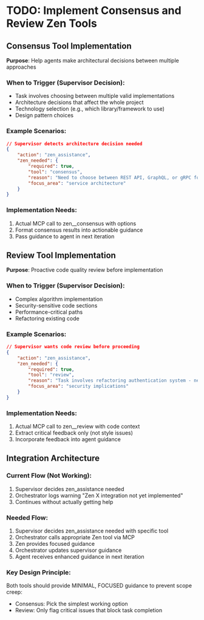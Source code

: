 # TODO: Implement Consensus and Review Zen Tools

## Consensus Tool Implementation
**Purpose**: Help agents make architectural decisions between multiple approaches

### When to Trigger (Supervisor Decision):
- Task involves choosing between multiple valid implementations
- Architecture decisions that affect the whole project
- Technology selection (e.g., which library/framework to use)
- Design pattern choices

### Example Scenarios:
```json
// Supervisor detects architecture decision needed
{
    "action": "zen_assistance",
    "zen_needed": {
        "required": true,
        "tool": "consensus",
        "reason": "Need to choose between REST API, GraphQL, or gRPC for service communication",
        "focus_area": "service architecture"
    }
}
```

### Implementation Needs:
1. Actual MCP call to zen__consensus with options
2. Format consensus results into actionable guidance
3. Pass guidance to agent in next iteration

## Review Tool Implementation  
**Purpose**: Proactive code quality review before implementation

### When to Trigger (Supervisor Decision):
- Complex algorithm implementation
- Security-sensitive code sections
- Performance-critical paths
- Refactoring existing code

### Example Scenarios:
```json
// Supervisor wants code review before proceeding
{
    "action": "zen_assistance", 
    "zen_needed": {
        "required": true,
        "tool": "review",
        "reason": "Task involves refactoring authentication system - need review of approach",
        "focus_area": "security implications"
    }
}
```

### Implementation Needs:
1. Actual MCP call to zen__review with code context
2. Extract critical feedback only (not style issues)
3. Incorporate feedback into agent guidance

## Integration Architecture

### Current Flow (Not Working):
1. Supervisor decides zen_assistance needed
2. Orchestrator logs warning "Zen X integration not yet implemented"
3. Continues without actually getting help

### Needed Flow:
1. Supervisor decides zen_assistance needed with specific tool
2. Orchestrator calls appropriate Zen tool via MCP
3. Zen provides focused guidance
4. Orchestrator updates supervisor guidance
5. Agent receives enhanced guidance in next iteration

### Key Design Principle:
Both tools should provide MINIMAL, FOCUSED guidance to prevent scope creep:
- Consensus: Pick the simplest working option
- Review: Only flag critical issues that block task completion